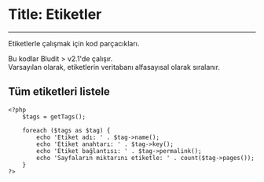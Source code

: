 # Title: Etiketler
<!-- Position: 6 -->
---
Etiketlerle çalışmak için kod parçacıkları.

<div class="note">
Bu kodlar Bludit > v2.1'de çalışır.
</div>

<div class="note">
Varsayılan olarak, etiketlerin veritabanı alfasayısal olarak sıralanır.
</div>

## Tüm etiketleri listele
```
<?php
	$tags = getTags();

	foreach ($tags as $tag) {
		echo 'Etiket adı: '	. $tag->name();
		echo 'Etiket anahtarı: ' . $tag->key();
		echo 'Etiket bağlantısı: ' . $tag->permalink();
		echo 'Sayfaların miktarını etiketle: ' . count($tag->pages());
	}
?>
```
